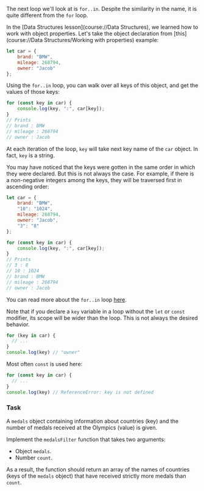 The next loop we'll look at is `for..in`. Despite the similarity in the name, it is quite different from the `for` loop.

In the [Data Structures lesson](course://Data Structures), we learned how to work with object properties. Let's take the object declaration from [this](course://Data Structures/Working with properties) example:

```js
let car = {
    brand: "BMW",
    mileage: 268794,
    owner: "Jacob"
};
```

Using the `for..in` loop, you can walk over all keys of this object, and get the values of those keys:

```js
for (const key in car) {
    console.log(key, ":", car[key]);
}
// Prints
// brand : BMW
// mileage : 268794
// owner : Jacob
```

At each iteration of the loop, `key` will take next key name of the `car` object. In fact, `key` is a string.

You may have noticed that the keys were gotten in the same order in which they were declared. But this is not always the case. 
For example, if there is a non-negative integers among the keys, they will be traversed first in ascending order:

```js
let car = {
    brand: "BMW",
    "10": "1024",
    mileage: 268794,
    owner: "Jacob",
    "3": "8"
};

for (const key in car) {
    console.log(key, ":", car[key]);
}
// Prints
// 3 : 8
// 10 : 1024
// brand : BMW
// mileage : 268794
// owner : Jacob
```

You can read more about the `for..in` loop [here](https://developer.mozilla.org/en-US/docs/Web/JavaScript/Reference/Statements/for...in).

<div class="hint">

  Note that if you declare a `key` variable in a loop without the `let` or `const` modifier, its scope will be wider than the loop. This is not always the desired behavior.
  ```javascript
  for (key in car) {
    // ...
  }
  console.log(key) // "owner"
  ```
  Most often `const` is used here:
  ```javascript
  for (const key in car) {
    // ...
  }
  console.log(key) // ReferenceError: key is not defined
  ```
</div>


### Task
A `medals` object containing information about countries (key) and the number of medals received at the Olympics (value) is given.

Implement the `medalsFilter` function that takes two arguments:
- Object `medals`.
- Number `count`. 

As a result, the function should return an array of the names of countries (keys of the `medals` object) that have received strictly more medals than `count`.
